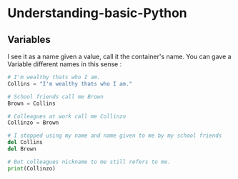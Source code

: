 # Understanding-basic-Python

  ## Variables
I see it as a name given a value, call it the container's name. You can gave a Variable different names in this sense :

```python 
# I'm wealthy thats who I am.
Collins = "I'm wealthy thats who I am."

# School friends call me Brown
Brown = Collins

# Colleagues at work call me Collinzo 
Collinzo = Brown 

# I stopped using my name and name given to me by my school friends
del Collins
del Brown

# But colleagues nickname to me still refers to me.
print(Collinzo)
